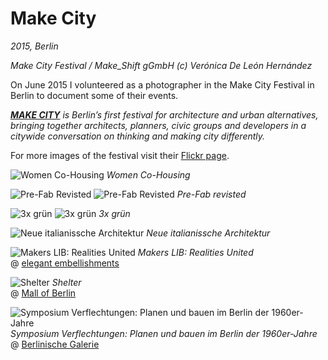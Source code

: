 # Make City

_2015, Berlin_

_Make City Festival / Make_Shift gGmbH (c) Verónica De León Hernández_

On June 2015 I volunteered as a photographer in the Make City Festival in Berlin to document some of their events.

_**[MAKE CITY](https://web.archive.org/web/20170421033901/http://makecity.berlin/)** is Berlin’s first festival for architecture and urban alternatives, bringing together architects, planners, civic groups and developers in a citywide conversation on thinking and making city differently._

For more images of the festival visit their [Flickr page](https://www.flickr.com/photos/134056871@N04/).

![Women Co-Housing](/images/make-city-00.jpg)
_Women Co-Housing_

![Pre-Fab Revisted](/images/make-city-01.jpg)
![Pre-Fab Revisted](/images/make-city-02.jpg)
_Pre-Fab revisted_

![3x grün](/images/make-city-03.jpg)
![3x grün](/images/make-city-04.jpg)
_3x grün_

![Neue italianissche Architektur](/images/make-city-05.jpg)
_Neue italianissche Architektur_

![Makers LIB: Realities United](/images/make-city-06.jpg)
_Makers LIB: Realities United_  
@ [elegant embellishments](http://www.elegantembellishments.net/)

![Shelter](/images/make-city-07.jpg)
_Shelter_  
@ [Mall of Berlin](https://www.mallofberlin.de/)

![Symposium Verflechtungen: Planen und bauen im Berlin der 1960er-Jahre](/images/make-city-08.jpg)
_Symposium Verflechtungen:_
_Planen und bauen im Berlin der 1960er-Jahre_  
@ [Berlinische Galerie](http://www.berlinischegalerie.de/)
